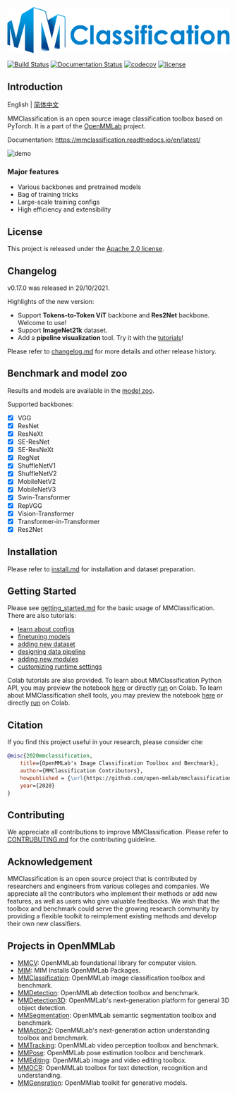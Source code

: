 <div align="center">
  <img src="resources/mmcls-logo.png" width="600"/>
</div>

[![Build Status](https://github.com/open-mmlab/mmclassification/workflows/build/badge.svg)](https://github.com/open-mmlab/mmclassification/actions)
[![Documentation Status](https://readthedocs.org/projects/mmclassification/badge/?version=latest)](https://mmclassification.readthedocs.io/en/latest/?badge=latest)
[![codecov](https://codecov.io/gh/open-mmlab/mmclassification/branch/master/graph/badge.svg)](https://codecov.io/gh/open-mmlab/mmclassification)
[![license](https://img.shields.io/github/license/open-mmlab/mmclassification.svg)](https://github.com/open-mmlab/mmclassification/blob/master/LICENSE)

## Introduction

English | [简体中文](/README_zh-CN.md)

MMClassification is an open source image classification toolbox based on PyTorch. It is
a part of the [OpenMMLab](https://openmmlab.com/) project.

Documentation: https://mmclassification.readthedocs.io/en/latest/

![demo](https://user-images.githubusercontent.com/9102141/87268895-3e0d0780-c4fe-11ea-849e-6140b7e0d4de.gif)

### Major features

- Various backbones and pretrained models
- Bag of training tricks
- Large-scale training configs
- High efficiency and extensibility

## License

This project is released under the [Apache 2.0 license](LICENSE).

## Changelog

v0.17.0 was released in 29/10/2021.

Highlights of the new version:
- Support **Tokens-to-Token ViT** backbone and **Res2Net** backbone. Welcome to use!
- Support **ImageNet21k** dataset.
- Add a **pipeline visualization** tool. Try it with the [tutorials](https://mmclassification.readthedocs.io/en/latest/tools/visualization.html#pipeline-visualization)!

Please refer to [changelog.md](docs/changelog.md) for more details and other release history.

## Benchmark and model zoo

Results and models are available in the [model zoo](docs/model_zoo.md).

Supported backbones:

- [x] VGG
- [x] ResNet
- [x] ResNeXt
- [x] SE-ResNet
- [x] SE-ResNeXt
- [x] RegNet
- [x] ShuffleNetV1
- [x] ShuffleNetV2
- [x] MobileNetV2
- [x] MobileNetV3
- [x] Swin-Transformer
- [x] RepVGG
- [x] Vision-Transformer
- [x] Transformer-in-Transformer
- [x] Res2Net

## Installation

Please refer to [install.md](docs/install.md) for installation and dataset preparation.

## Getting Started
Please see [getting_started.md](docs/getting_started.md) for the basic usage of MMClassification. There are also tutorials:

- [learn about configs](docs/tutorials/config.md)
- [finetuning models](docs/tutorials/finetune.md)
- [adding new dataset](docs/tutorials/new_dataset.md)
- [designing data pipeline](docs/tutorials/data_pipeline.md)
- [adding new modules](docs/tutorials/new_modules.md)
- [customizing runtime settings](docs/tutorials/customize_runtime.md)

Colab tutorials are also provided. To learn about MMClassification Python API, you may preview the notebook [here](https://github.com/open-mmlab/mmclassification/blob/master/docs/tutorials/MMClassification_python.ipynb) or directly [run](https://colab.research.google.com/github/open-mmlab/mmclassification/blob/master/docs/tutorials/MMClassification_python.ipynb) on Colab.
To learn about MMClassification shell tools, you may preview the notebook [here](https://github.com/open-mmlab/mmclassification/blob/master/docs/tutorials/MMClassification_tools.ipynb) or directly [run](https://colab.research.google.com/github/open-mmlab/mmclassification/blob/master/docs/tutorials/MMClassification_tools.ipynb) on Colab.

## Citation

If you find this project useful in your research, please consider cite:

```BibTeX
@misc{2020mmclassification,
    title={OpenMMLab's Image Classification Toolbox and Benchmark},
    author={MMClassification Contributors},
    howpublished = {\url{https://github.com/open-mmlab/mmclassification}},
    year={2020}
}
```

## Contributing

We appreciate all contributions to improve MMClassification.
Please refer to [CONTRUBUTING.md](docs/community/CONTRIBUTING.md) for the contributing guideline.

## Acknowledgement

MMClassification is an open source project that is contributed by researchers and engineers from various colleges and companies. We appreciate all the contributors who implement their methods or add new features, as well as users who give valuable feedbacks.
We wish that the toolbox and benchmark could serve the growing research community by providing a flexible toolkit to reimplement existing methods and develop their own new classifiers.

## Projects in OpenMMLab

- [MMCV](https://github.com/open-mmlab/mmcv): OpenMMLab foundational library for computer vision.
- [MIM](https://github.com/open-mmlab/mim): MIM Installs OpenMMLab Packages.
- [MMClassification](https://github.com/open-mmlab/mmclassification): OpenMMLab image classification toolbox and benchmark.
- [MMDetection](https://github.com/open-mmlab/mmdetection): OpenMMLab detection toolbox and benchmark.
- [MMDetection3D](https://github.com/open-mmlab/mmdetection3d): OpenMMLab's next-generation platform for general 3D object detection.
- [MMSegmentation](https://github.com/open-mmlab/mmsegmentation): OpenMMLab semantic segmentation toolbox and benchmark.
- [MMAction2](https://github.com/open-mmlab/mmaction2): OpenMMLab's next-generation action understanding toolbox and benchmark.
- [MMTracking](https://github.com/open-mmlab/mmtracking): OpenMMLab video perception toolbox and benchmark.
- [MMPose](https://github.com/open-mmlab/mmpose): OpenMMLab pose estimation toolbox and benchmark.
- [MMEditing](https://github.com/open-mmlab/mmediting): OpenMMLab image and video editing toolbox.
- [MMOCR](https://github.com/open-mmlab/mmocr): OpenMMLab toolbox for text detection, recognition and understanding.
- [MMGeneration](https://github.com/open-mmlab/mmgeneration): OpenMMlab toolkit for generative models.

